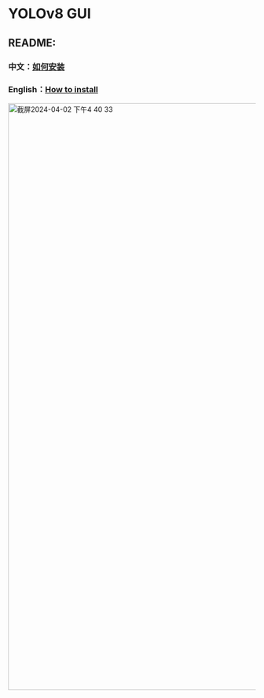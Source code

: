 # YOLOv8 GUI

## README:
### 中文：[如何安装](https://github.com/sxsx-G/GUI-for-yolov8-model/blob/main/README_CN.md#how-to-install)
### English：[How to install](https://github.com/sxsx-G/GUI-for-yolov8-model/blob/main/README_EN.md#how-to-install)

<img width="1192" alt="截屏2024-04-02 下午4 40 33" src="https://github.com/sxsx-G/Interface-for-yolov8-model-/assets/107988674/ca2e773d-1cf7-4927-9b6e-ed48c6838273">

